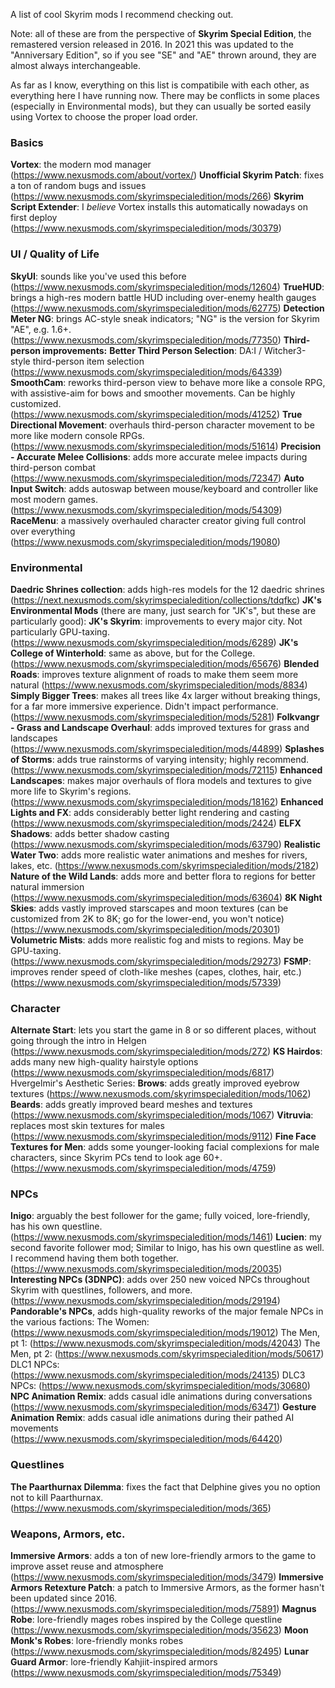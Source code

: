 A list of cool Skyrim mods I recommend checking out.

Note: all of these are from the perspective of **Skyrim Special Edition**, the remastered version released in 2016. In 2021 this was updated to the "Anniversary Edition", so if you see "SE" and "AE" thrown around, they are almost always interchangeable.

As far as I know, everything on this list is compatibile with each other, as everything here I have running now. There may be conflicts in some places (especially in Environmental mods), but they can usually be sorted easily using Vortex to choose the proper load order.

### Basics

**Vortex**: the modern mod manager (https://www.nexusmods.com/about/vortex/)
**Unofficial Skyrim Patch**: fixes a ton of random bugs and issues (https://www.nexusmods.com/skyrimspecialedition/mods/266)
**Skyrim Script Extender**: I _believe_ Vortex installs this automatically nowadays on first deploy (https://www.nexusmods.com/skyrimspecialedition/mods/30379)

### UI / Quality of Life

**SkyUI**: sounds like you've used this before (https://www.nexusmods.com/skyrimspecialedition/mods/12604)
**TrueHUD**: brings a high-res modern battle HUD including over-enemy health gauges (https://www.nexusmods.com/skyrimspecialedition/mods/62775)
**Detection Meter NG**: brings AC-style sneak indicators; "NG" is the version for Skyrim "AE", e.g. 1.6+. (https://www.nexusmods.com/skyrimspecialedition/mods/77350)
**Third-person improvements:**
    **Better Third Person Selection**: DA:I / Witcher3-style third-person item selection (https://www.nexusmods.com/skyrimspecialedition/mods/64339)
    **SmoothCam**: reworks third-person view to behave more like a console RPG, with assistive-aim for bows and smoother movements. Can be highly customized. (https://www.nexusmods.com/skyrimspecialedition/mods/41252)
    **True Directional Movement**: overhauls third-person character movement to be more like modern console RPGs. (https://www.nexusmods.com/skyrimspecialedition/mods/51614)
    **Precision - Accurate Melee Collisions**: adds more accurate melee impacts during third-person combat (https://www.nexusmods.com/skyrimspecialedition/mods/72347)
**Auto Input Switch**: adds autoswap between mouse/keyboard and controller like most modern games. (https://www.nexusmods.com/skyrimspecialedition/mods/54309)
**RaceMenu**: a massively overhauled character creator giving full control over everything (https://www.nexusmods.com/skyrimspecialedition/mods/19080)

### Environmental

**Daedric Shrines collection**: adds high-res models for the 12 daedric shrines (https://next.nexusmods.com/skyrimspecialedition/collections/tdqfkc)
**JK's Environmental Mods** (there are many, just search for "JK's", but these are particularly good):
    **JK's Skyrim**: improvements to every major city. Not particularly GPU-taxing. (https://www.nexusmods.com/skyrimspecialedition/mods/6289)
    **JK's College of Winterhold**: same as above, but for the College. (https://www.nexusmods.com/skyrimspecialedition/mods/65676)
**Blended Roads**: improves texture alignment of roads to make them seem more natural (https://www.nexusmods.com/skyrimspecialedition/mods/8834)
**Simply Bigger Trees**: makes all trees like 4x larger without breaking things, for a far more immersive experience. Didn't impact performance. (https://www.nexusmods.com/skyrimspecialedition/mods/5281)
**Folkvangr - Grass and Landscape Overhaul**: adds improved textures for grass and landscapes (https://www.nexusmods.com/skyrimspecialedition/mods/44899)
**Splashes of Storms**: adds true rainstorms of varying intensity; highly recommend. (https://www.nexusmods.com/skyrimspecialedition/mods/72115)
**Enhanced Landscapes**: makes major overhauls of flora models and textures to give more life to Skyrim's regions. (https://www.nexusmods.com/skyrimspecialedition/mods/18162)
**Enhanced Lights and FX**: adds considerably better light rendering and casting (https://www.nexusmods.com/skyrimspecialedition/mods/2424)
**ELFX Shadows**: adds better shadow casting (https://www.nexusmods.com/skyrimspecialedition/mods/63790)
**Realistic Water Two**: adds more realistic water animations and meshes for rivers, lakes, etc. (https://www.nexusmods.com/skyrimspecialedition/mods/2182)
**Nature of the Wild Lands**: adds more and better flora to regions for better natural immersion (https://www.nexusmods.com/skyrimspecialedition/mods/63604)
**8K Night Skies**: adds vastly improved starscapes and moon textures (can be customized from 2K to 8K; go for the lower-end, you won't notice) (https://www.nexusmods.com/skyrimspecialedition/mods/20301)
**Volumetric Mists**: adds more realistic fog and mists to regions. May be GPU-taxing. (https://www.nexusmods.com/skyrimspecialedition/mods/29273)
**FSMP**: improves render speed of cloth-like meshes (capes, clothes, hair, etc.) (https://www.nexusmods.com/skyrimspecialedition/mods/57339)

### Character

**Alternate Start**: lets you start the game in 8 or so different places, without going through the intro in Helgen (https://www.nexusmods.com/skyrimspecialedition/mods/272)
**KS Hairdos**: adds many new high-quality hairstyle options (https://www.nexusmods.com/skyrimspecialedition/mods/6817)
Hvergelmir's Aesthetic Series:
    **Brows**: adds greatly improved eyebrow textures (https://www.nexusmods.com/skyrimspecialedition/mods/1062)
    **Beards**: adds greatly improved beard meshes and textures (https://www.nexusmods.com/skyrimspecialedition/mods/1067)
**Vitruvia**: replaces most skin textures for males (https://www.nexusmods.com/skyrimspecialedition/mods/9112)
**Fine Face Textures for Men**: adds some younger-looking facial complexions for male characters, since Skyrim PCs tend to look age 60+. (https://www.nexusmods.com/skyrimspecialedition/mods/4759)

### NPCs

**Inigo**: arguably the best follower for the game; fully voiced, lore-friendly, has his own questline. (https://www.nexusmods.com/skyrimspecialedition/mods/1461)
**Lucien**: my second favorite follower mod; Similar to Inigo, has his own questline as well. I recommend having them both together. (https://www.nexusmods.com/skyrimspecialedition/mods/20035)
**Interesting NPCs (3DNPC)**: adds over 250 new voiced NPCs throughout Skyrim with questlines, followers, and more. (https://www.nexusmods.com/skyrimspecialedition/mods/29194)
**Pandorable's NPCs**, adds high-quality reworks of the major female NPCs in the various factions:
    The Women:  (https://www.nexusmods.com/skyrimspecialedition/mods/19012)
    The Men, pt 1: (https://www.nexusmods.com/skyrimspecialedition/mods/42043)
    The Men, pt 2: (https://www.nexusmods.com/skyrimspecialedition/mods/50617)
    DLC1 NPCs: (https://www.nexusmods.com/skyrimspecialedition/mods/24135)
    DLC3 NPCs: (https://www.nexusmods.com/skyrimspecialedition/mods/30680)
**NPC Animation Remix**: adds casual idle animations during conversations (https://www.nexusmods.com/skyrimspecialedition/mods/63471)
**Gesture Animation Remix**: adds casual idle animations during their pathed AI movements (https://www.nexusmods.com/skyrimspecialedition/mods/64420)

### Questlines

**The Paarthurnax Dilemma**: fixes the fact that Delphine gives you no option not to kill Paarthurnax. (https://www.nexusmods.com/skyrimspecialedition/mods/365)

### Weapons, Armors, etc.

**Immersive Armors**: adds a ton of new lore-friendly armors to the game to improve asset reuse and atmosphere (https://www.nexusmods.com/skyrimspecialedition/mods/3479)
    **Immersive Armors Retexture Patch**: a patch to Immersive Armors, as the former hasn't been updated since 2016. (https://www.nexusmods.com/skyrimspecialedition/mods/75891)
**Magnus Robe**: lore-friendly mages robes inspired by the College questline (https://www.nexusmods.com/skyrimspecialedition/mods/35623)
**Moon Monk's Robes**: lore-friendly monks robes (https://www.nexusmods.com/skyrimspecialedition/mods/82495)
**Lunar Guard Armor**: lore-friendly Kahjiit-inspired armors (https://www.nexusmods.com/skyrimspecialedition/mods/75349)
